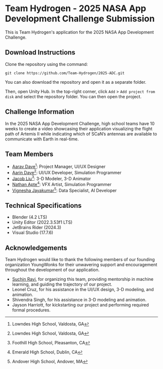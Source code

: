 # Team Hydrogen - 2025 NASA App Development Challenge Submission
This is Team Hydrogen's application for the 2025 NASA App Development Challenge.

## Download Instructions
Clone the repository using the command:
```commandline
git clone https://github.com/Team-Hydrogen/2025-ADC.git
```
You can also download the repository and open it as a separate folder.

Then, open Unity Hub. In the top-right corner, click `Add` > `Add project from disk` and select the repository folder. You can then open the project.

## Challenge Information
In the 2025 NASA App Development Challenge, high school teams have 10 weeks to create a video showcasing their application visualizing the flight path of Artemis II while indicating which of SCaN’s antennas are available to communicate with Earth in real-time.

## Team Members
- [Aarav Dave](https://github.com/aaravdave)[^1]: Project Manager, UI/UX Designer
- [Aarin Dave](https://github.com/aarindave)[^1]: UI/UX Developer, Simulation Programmer
- [Jacob Liu](https://github.com/Dancesthatbreak)[^2]: 3-D Modeler, 3-D Animator
- [Nathan Apte](https://github.com/Boomexe)[^3]: VFX Artist, Simulation Programmer
- [Vignesha Jayakumar](https://github.com/vigcode123)[^4]: Data Specialist, AI Developer

## Technical Specifications
- Blender (4.2 LTS)
- Unity Editor (2022.3.53f1 LTS)
- JetBrains Rider (2024.3)
- Visual Studio (17.7.6)

## Acknowledgements
Team Hydrogen would like to thank the following members of our founding organization YoungWonks for their unwavering support and encouragement throughout the development of our application.
- [Suchin Ravi](https://github.com/wonksknowsuchin), for organizing this team, providing mentorship in machine learning, and guiding the trajectory of our project.
- Leonel Cruz, for his assistance in the UI/UX design, 3-D modeling, and animation.
- Shivendra Singh, for his assistance in 3-D modeling and animation.
- Jayson Harriott, for kickstarting our project and performing required formal procedures.

[^1]: Lowndes High School, Valdosta, GA
[^2]: Foothill High School, Pleasanton, CA
[^3]: Emerald High School, Dublin, CA
[^4]: Andover High School, Andover, MA
